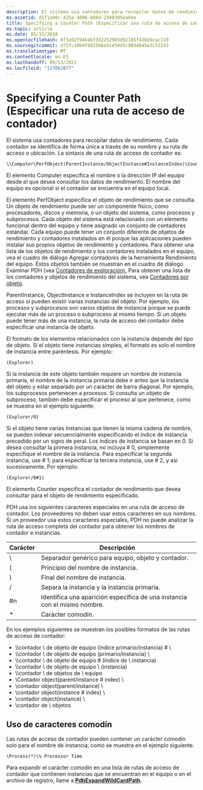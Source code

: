 ```yaml
---
description: El sistema usa contadores para recopilar datos de rendimiento.
ms.assetid: d1f1a90c-425a-4606-b86d-2948305ea84a
title: Specifying a Counter Path (Especificar una ruta de acceso de contador)
ms.topic: article
ms.date: 05/31/2018
ms.openlocfilehash: 0f3a92f94b4bf3d2252903d92785f43bb0cac110
ms.sourcegitcommit: d75fc10b9f0825bbe5ce5045c90d4045e3c53243
ms.translationtype: MT
ms.contentlocale: es-ES
ms.lasthandoff: 09/13/2021
ms.locfileid: "127062877"
---
```

# <a name="specifying-a-counter-path"></a>Specifying a Counter Path (Especificar una ruta de acceso de contador)

El sistema usa contadores para recopilar datos de rendimiento. Cada contador se identifica de forma única a través de su nombre y su ruta de acceso o ubicación. La sintaxis de una ruta de acceso de contador es:

``` syntax
\\Computer\PerfObject(ParentInstance/ObjectInstance#InstanceIndex)\Counter
```

El elemento Computer especifica el nombre o la dirección IP del equipo desde el que desea consultar los datos de rendimiento. El nombre del equipo es opcional si el contador se encuentra en el equipo local.

El elemento PerfObject especifica el objeto de rendimiento que se consulta. Un objeto de rendimiento puede ser un componente físico, como procesadores, discos y memoria, o un objeto del sistema, como procesos y subprocesos. Cada objeto del sistema está relacionado con un elemento funcional dentro del equipo y tiene asignado un conjunto de contadores estándar. Cada equipo puede tener un conjunto diferente de objetos de rendimiento y contadores instalados en él porque las aplicaciones pueden instalar sus propios objetos de rendimiento y contadores. Para obtener una lista de los objetos de rendimiento  y los contadores instalados en el equipo, vea el cuadro de diálogo Agregar contadores de la herramienta Rendimiento del equipo. Estos objetos también se muestran en el cuadro de diálogo Examinar PDH (vea [Contadores de exploración).](browsing-counters.md) Para obtener una lista de los contadores y objetos de rendimiento del sistema, vea [Contadores por objeto](/previous-versions/windows/it-pro/windows-server-2003/cc783073(v=ws.10)).

ParentInstance, ObjectInstance e InstanceIndex se incluyen en la ruta de acceso si pueden existir varias instancias del objeto. Por ejemplo, los procesos y subprocesos son varios objetos de instancia porque se puede ejecutar más de un proceso o subproceso al mismo tiempo. Si un objeto puede tener más de una instancia, la ruta de acceso del contador debe especificar una instancia de objeto.

El formato de los elementos relacionados con la instancia depende del tipo de objeto. Si el objeto tiene instancias simples, el formato es solo el nombre de instancia entre paréntesis. Por ejemplo:

``` syntax
(Explorer)
```

Si la instancia de este objeto también requiere un nombre de instancia primaria, el nombre de la instancia primaria debe ir antes que la instancia del objeto y estar separado por un carácter de barra diagonal. Por ejemplo, los subprocesos pertenecen a procesos. Si consulta un objeto de subproceso, también debe especificar el proceso al que pertenece, como se muestra en el ejemplo siguiente:

``` syntax
(Explorer/0)
```

Si el objeto tiene varias instancias que tienen la misma cadena de nombre, se pueden indexar secuencialmente especificando el índice de instancia precedido por un signo de peral. Los índices de instancia se basan en 0. Si desea consultar la primera instancia, no incluya \# 0, simplemente especifique el nombre de la instancia. Para especificar la segunda instancia, use \# 1; para especificar la tercera instancia, use \# 2, y así sucesivamente. Por ejemplo:

``` syntax
(Explorer/0#1)
```

El elemento Counter especifica el contador de rendimiento que desea consultar para el objeto de rendimiento especificado.

PDH usa los siguientes caracteres especiales en una ruta de acceso de contador. Los proveedores no deben usar estos caracteres en sus nombres. Si un proveedor usa estos caracteres especiales, PDH no puede analizar la ruta de acceso completa del contador para obtener los nombres de contador e instancias.



| Carácter | Descripción                                                |
|-----------|------------------------------------------------------------|
| \\        | Separador genérico para equipo, objeto y contador.       |
| (         | Principio del nombre de instancia.                                |
| )         | Final del nombre de instancia.                                   |
| /         | Separa la instancia y la instancia primaria.                    |
| \#n       | Identifica una aparición específica de una instancia con el mismo nombre. |
| \*        | Carácter comodín.                                        |



 

En los ejemplos siguientes se muestran los posibles formatos de las rutas de acceso de contador:

-   \\\\contador \\ de objeto de equipo (índice primario/instancia) \# \\
-   \\\\contador \\ de objeto de equipo (primario/instancia) \\
-   \\\\contador \\ de objeto de equipo \# (índice de \\ instancia)
-   \\\\contador \\ de objeto de equipo \\ (instancia)
-   \\\\contador \\ de objetos de \\ equipo
-   \\Contador object(parent/instance \# index) \\
-   \\contador object(parent/instance) \\
-   \\contador object(instance \# index) \\
-   \\contador object(instance) \\
-   \\contador de \\ objetos

## <a name="using-wildcard-characters"></a>Uso de caracteres comodín

Las rutas de acceso de contador pueden contener un carácter comodín solo para el nombre de instancia, como se muestra en el ejemplo siguiente.

``` syntax
\Process(*)\% Processor Time
```

Para expandir el carácter comodín en una lista de rutas de acceso de contador que contienen instancias que se encuentran en el equipo o en el archivo de registro, llame a [**PdhExpandWildCardPath**](/windows/desktop/api/Pdh/nf-pdh-pdhexpandwildcardpatha).

 

 
